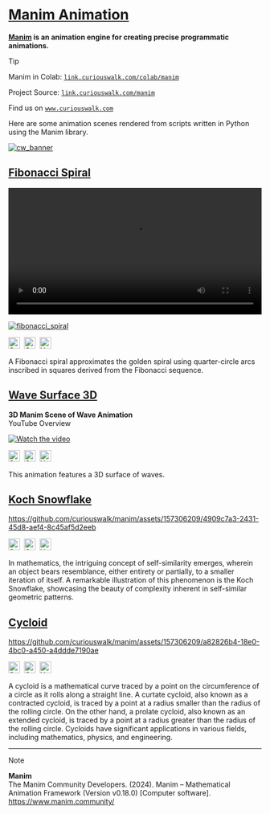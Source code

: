 # [Manim Animation](source)

**[Manim](https://www.manim.community/) is an animation engine for creating precise programmatic animations.**

> [!TIP]
> Manim in Colab: [`link.curiouswalk.com/colab/manim`](https://link.curiouswalk.com/colab/manim)
> 
> Project Source: [`link.curiouswalk.com/manim`](https://link.curiouswalk.com/manim)
> 
> Find us on [`www.curiouswalk.com`](https://www.curiouswalk.com)

Here are some animation scenes rendered from scripts written in Python using the Manim library.

[![cw_banner](https://github.com/curiouswalk/manim/assets/157306209/a20ef04c-9e8c-422f-97a7-27f78599dcd8)](https://www.curiouswalk.com)


## [Fibonacci Spiral](source/fibonacci_spiral)

<video width="100%" height="auto" controls>
    <source src="https://github.com/curiouswalk/manim/assets/157306209/5344fc22-f79c-4cd8-9e54-bab2b31bf095" type="video/mp4">
</video>


[![fibonacci_spiral](https://github.com/curiouswalk/manim/assets/157306209/5344fc22-f79c-4cd8-9e54-bab2b31bf095)](https://github.com/curiouswalk/manim/tree/main/source/fibonacci_spiral)

<p><a href="https://github.com/curiouswalk/manim/tree/main/source/fibonacci_spiral">
            <img src="https://img.shields.io/badge/Source-link?style=plastic&logo=github&logoColor=white&labelColor=grey&color=green" height="23"
            alt="Source"></a>&nbsp;
<a href="https://colab.research.google.com/github/curiouswalk/manim/blob/main/source/fibonacci_spiral/fibonacci_spiral.ipynb">
            <img src="https://img.shields.io/badge/Colab-Colab?style=plastic&logo=googlecolab&labelColor=grey&color=blue" height="23"
            alt="Colab"></a>&nbsp;
<a href="https://youtu.be/G9noslOdvMQ">
            <img src="https://img.shields.io/badge/YouTube-link?style=plastic&logo=youtube&logoColor=red&labelColor=grey&color=red" height="23"
            alt="YouTube"></a>&nbsp;</p>

A Fibonacci spiral approximates the golden spiral using quarter-circle arcs inscribed in squares derived from the Fibonacci sequence.

## [Wave Surface 3D](source/wave_surface_3d)

**3D Manim Scene of Wave Animation**<br>
YouTube Overview

[![Watch the video](https://img.youtube.com/vi/x7mstFh2R3s/maxresdefault.jpg)](https://youtu.be/x7mstFh2R3s)

<p><a href="https://github.com/curiouswalk/manim/tree/main/source/wave_surface_3d">
            <img src="https://img.shields.io/badge/Source-link?style=plastic&logo=github&logoColor=white&labelColor=grey&color=green" height="23"
            alt="Source"></a>&nbsp;
<a href="https://colab.research.google.com/github/curiouswalk/manim/blob/main/source/wave_surface_3d/wave_surface_3d.ipynb">
            <img src="https://img.shields.io/badge/Colab-Colab?style=plastic&logo=googlecolab&labelColor=grey&color=blue" height="23"
            alt="Colab"></a>&nbsp;
<a href="https://youtu.be/x7mstFh2R3s">
            <img src="https://img.shields.io/badge/YouTube-link?style=plastic&logo=youtube&logoColor=red&labelColor=grey&color=red" height="23"
            alt="YouTube"></a>&nbsp;</p>

This animation features a 3D surface of waves.

## [Koch Snowflake](source/koch_snowflake)

https://github.com/curiouswalk/manim/assets/157306209/4909c7a3-2431-45d8-aef4-8c45af5d2eeb

<p><a href="https://github.com/curiouswalk/manim/tree/main/source/koch_snowflake">
            <img src="https://img.shields.io/badge/Source-link?style=plastic&logo=github&logoColor=white&labelColor=grey&color=green" height="23"
            alt="Source"></a>&nbsp;
<a href="https://colab.research.google.com/github/curiouswalk/manim/blob/main/source/koch_snowflake/koch_snowflake.ipynb">
            <img src="https://img.shields.io/badge/Colab-Colab?style=plastic&logo=googlecolab&labelColor=grey&color=blue" height="23"
            alt="Colab"></a>&nbsp;
<a href="https://youtu.be/LD-S-7ZHgmI">
            <img src="https://img.shields.io/badge/YouTube-link?style=plastic&logo=youtube&logoColor=red&labelColor=grey&color=red" height="23"
            alt="YouTube"></a>&nbsp;</p>

In mathematics, the intriguing concept of self-similarity emerges, wherein an object bears resemblance, either entirety or partially, to a smaller iteration of itself. A remarkable illustration of this phenomenon is the Koch Snowflake, showcasing the beauty of complexity inherent in self-similar geometric patterns.

## [Cycloid](source/cycloid)

https://github.com/curiouswalk/manim/assets/157306209/a82826b4-18e0-4bc0-a450-a4ddde7190ae

<p><a href="https://github.com/curiouswalk/manim/tree/main/source/cycloid">
            <img src="https://img.shields.io/badge/Source-link?style=plastic&logo=github&logoColor=white&labelColor=grey&color=green" height="23"
            alt="Source"></a>&nbsp;
<a href="https://colab.research.google.com/github/curiouswalk/manim/blob/main/source/cycloid/cycloid.ipynb">
            <img src="https://img.shields.io/badge/Colab-Colab?style=plastic&logo=googlecolab&labelColor=grey&color=blue" height="23"
            alt="Colab"></a>&nbsp;
<a href="https://youtu.be/-H7CzIGcQk4">
            <img src="https://img.shields.io/badge/YouTube-link?style=plastic&logo=youtube&logoColor=red&labelColor=grey&color=red" height="23"
            alt="YouTube"></a>&nbsp;</p>

A cycloid is a mathematical curve traced by a point on the circumference of a circle as it rolls along a straight line. A curtate cycloid, also known as a contracted cycloid, is traced by a point at a radius smaller than the radius of the rolling circle. On the other hand, a prolate cycloid, also known as an extended cycloid, is traced by a point at a radius greater than the radius of the rolling circle. Cycloids have significant applications in various fields, including mathematics, physics, and engineering.

-----

> [!NOTE]
> **Manim**<br>
> The Manim Community Developers. (2024). Manim – Mathematical Animation Framework (Version v0.18.0) [Computer software]. https://www.manim.community/
>
